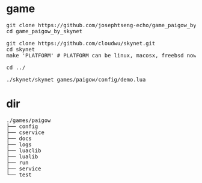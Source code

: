 # game
<pre>
git clone https://github.com/josephtseng-echo/game_paigow_by_skynet.git
cd game_paigow_by_skynet

git clone https://github.com/cloudwu/skynet.git
cd skynet
make 'PLATFORM' # PLATFORM can be linux, macosx, freebsd now

cd ../

./skynet/skynet games/paigow/config/demo.lua
</pre>

# dir
<pre>
./games/paigow
├── config
├── cservice
├── docs
├── logs
├── luaclib
├── lualib
├── run
├── service
└── test
</pre>
